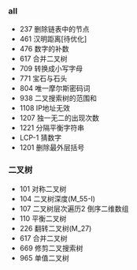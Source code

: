 ### all
+ 237   删除链表中的节点
+ 461   汉明距离[待优化]
+ 476   数字的补数
+ 617   合并二叉树
+ 709   转换成小写字母
+ 771   宝石与石头
+ 804   唯一摩尔斯密码词
+ 938   二叉搜索树的范围和
+ 1108  IP地址无效
+ 1207  独一无二的出现次数
+ 1221  分隔平衡字符串
+ LCP-1 猜数字
+ 1201  删除最外层括号

### 二叉树
+ 101 对称二叉树
+ 104 二叉树深度(M_55-I)
+ 107 二叉树层次遍历2 倒序二维数组
+ 110 平衡二叉树
+ 226 翻转二叉树(M_27)
+ 617 合并二叉树
+ 669 修剪二叉搜索树
+ 965 单值二叉树
